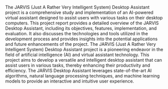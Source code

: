 The JARVIS (Just A Rather Very Intelligent System) Desktop Assistant project is a comprehensive study and implementation of an AI-powered virtual assistant designed to assist users with various tasks on their desktop computers. This project report provides a detailed overview of the JARVIS Desktop Assistant, including its objectives, features, implementation, and evaluation. It also discusses the technologies and tools utilized in the development process and provides insights into the potential applications and future enhancements of the project.
The JARVIS (Just A Rather Very Intelligent System) Desktop Assistant project is a pioneering endeavor in the field of artificial intelligence (AI) and virtual assistant technology. This project aims to develop a versatile and intelligent desktop assistant that can assist users in various tasks, thereby enhancing their productivity and efficiency. The JARVIS Desktop Assistant leverages state-of-the-art AI algorithms, natural language processing techniques, and machine learning models to provide an interactive and intuitive user experience.
